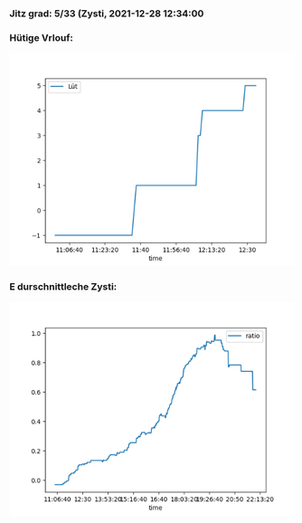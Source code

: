 ### Jitz grad: 5/33 (Zysti, 2021-12-28 12:34:00

### Hütige Vrlouf:
![Graph](Today.png)

### E durschnittleche Zysti:
![Graph](Zysti.png)